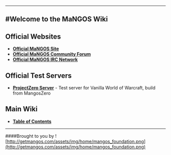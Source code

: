 ----
#Welcome to the MaNGOS Wiki
----
**Official Websites**
----

* [**Official MaNGOS Site**](http://getmangos.com/)  
* [**Official MaNGOS Community Forum**](http://getmangos.com/bb/)  
* [**Official MaNGOS IRC Network**](http://getmangos.com#IRC)

**Official Test Servers**  
----

* [**ProjectZero Server**](http://project-zero.eu/) - Test server for Vanilla World of Warcraft, build from MangosZero


**Main Wiki**
----

* [**Table of Contents**](http://github.com/mangoswiki/Wiki/wiki/Home)  

---
####Brought to you by ![http://getmangos.com/assets/img/home/mangos_foundation.png](http://getmangos.com/assets/img/home/mangos_foundation.png)

